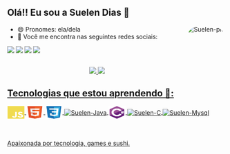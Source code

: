 ## Olá!! Eu sou a Suelen Dias 👋

 <img align="right" alt="Suelen-pic" height="110" style="border-radius:30px;"        
  src="https://user-images.githubusercontent.com/60116445/156653096-f09d9515-5304-4085-b4d4-f837fc009baa.gif">

- 😄 Pronomes: ela/dela
- 📱 Você me encontra nas seguintes redes sociais: 
<div>   
  <a href="https://www.linkedin.com/in/suelendias01/" target="_blank"><img src="https://img.shields.io/badge/-LinkedIn-%230077B5?style=for-the-badge&logo=linkedin&logoColor=white" target="_blank"></a> 
  <a href="https://wa.me/5581982124194" target="_blank"><img src="https://img.shields.io/badge/WhatsApp-25D366?style=for-the-badge&logo=whatsapp&logoColor=white" target="_blank"></a> 
 <a href="https://t.me/suuelendias" target="_blank"><img src="https://img.shields.io/badge/Telegram-2CA5E0?style=for-the-badge&logo=telegram&logoColor=white" target="_blank"></a> 
 <a href = "mailto:diassuelen01@gmail.com"><img src="https://img.shields.io/badge/-Gmail-%23333?style=for-the-badge&logo=gmail&logoColor=white" target="_blank"></a>  
  <br>
</div>

##

<div align="center">
  <a href="https://github.com/suelendias">
  <img height="180em" src="https://github-readme-stats.vercel.app/api?username=suelendias&show_icons=true&theme=cobalt&include_all_commits=true&count_private=true"/>
  <img height="180em" src="https://github-readme-stats.vercel.app/api/top-langs/?username=suelendias&layout=compact&langs_count=7&theme=cobalt"/>
</div>
  
 
 ## Tecnologias que estou aprendendo 🌱:  
 <div style="display: inline_block">   
  <img align="center" alt="Suelen-Js" height="30" width="40" src="https://raw.githubusercontent.com/devicons/devicon/master/icons/javascript/javascript-plain.svg">
  <img align="center" alt="Suelen-HTML" height="30" width="40" src="https://raw.githubusercontent.com/devicons/devicon/master/icons/html5/html5-original.svg">
  <img align="center" alt="Suelen-CSS" height="30" width="40" src="https://raw.githubusercontent.com/devicons/devicon/master/icons/css3/css3-original.svg">
  <img align="center" alt="Suelen-Java" height="30" width="40" src="https://cdn.jsdelivr.net/gh/devicons/devicon/icons/java/java-original.svg">
  <img align="center" alt="Suelen-Csharp" height="30" width="40" src="https://raw.githubusercontent.com/devicons/devicon/master/icons/csharp/csharp-original.svg">
  <img align="center" alt="Suelen-C" height="30" width="40" src="https://cdn.jsdelivr.net/gh/devicons/devicon/icons/c/c-original.svg">
  <img align="center" alt="Suelen-Mysql" height="30" width="40" src="https://cdn.jsdelivr.net/gh/devicons/devicon/icons/mysql/mysql-original.svg">    
</div>   
 
  <br><br>
Apaixonada por tecnologia, games e sushi.
